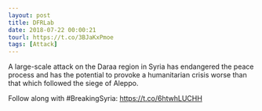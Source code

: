 ```yaml
---
layout: post
title: DFRLab
date: 2018-07-22 00:00:21
tourl: https://t.co/3BJaKxPmoe
tags: [Attack]
---
```

A large-scale attack on the Daraa region in Syria has endangered the peace process and has the potential to provoke a humanitarian crisis worse than that which followed the siege of Aleppo. 

Follow along with #BreakingSyria: https://t.co/6htwhLUCHH